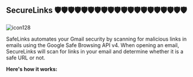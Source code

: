 ## SecureLinks 🛡️🛡️🛡️🛡️🛡️🛡️🛡️🛡️🛡️🛡️🛡️🛡️🛡️🛡️🛡️🛡️🛡️🛡️🛡️🛡️
![icon128](https://github.com/user-attachments/assets/05ca0d24-7b07-44e4-b385-447d94688a25)


SafeLinks automates your Gmail security by scanning for malicious links in emails using the Google Safe Browsing API v4. When opening an email, SecureLinks will scan for links in your email and determine whether it is a safe URL or not.

**Here's how it works:**

